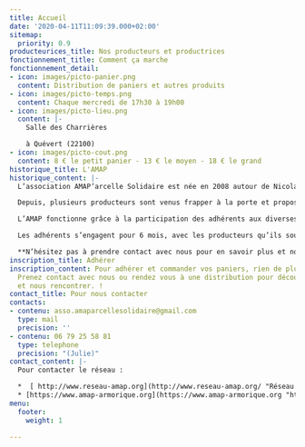 ```yaml
---
title: Accueil
date: '2020-04-11T11:09:39.000+02:00'
sitemap:
  priority: 0.9
producteurices_title: Nos producteurs et productrices
fonctionnement_title: Comment ça marche
fonctionnement_detail:
- icon: images/picto-panier.png
  content: Distribution de paniers et autres produits
- icon: images/picto-temps.png
  content: Chaque mercredi de 17h30 à 19h00
- icon: images/picto-lieu.png
  content: |-
    Salle des Charrières

    à Quévert (22100)
- icon: images/picto-cout.png
  content: 8 € le petit panier - 13 € le moyen - 18 € le grand
historique_title: L'AMAP
historique_content: |-
  L’association AMAP’arcelle Solidaire est née en 2008 autour de Nicolas et Sterenn, maraîchers bio du Courtil GOULIPAOU (Plestan).

  Depuis, plusieurs producteurs sont venus frapper à la porte et proposer leurs produits. Aujourd’hui, une cinquantaine de famille bénéficie des distributions à Quévert.

  L’AMAP fonctionne grâce à la participation des adhérents aux diverses tâches, notamment assurer la distribution des paniers chaque semaine avec l’aide des maraîchers, retrouver les maraîchers sur leur lieu d’exploitation de manière très ponctuelle, organiser quelques événements pour faire vivre l 'AMAP localement et s’y implanter de façon pérenne.

  Les adhérents s’engagent pour 6 mois, avec les producteurs qu’ils souhaitent. La distribution des légumes et du pain se fait toutes les semaines, les autres produits à un rythme variable.

  **N’hésitez pas à prendre contact avec nous pour en savoir plus et nous rejoindre !**
inscription_title: Adhérer
inscription_content: Pour adhérer et commander vos paniers, rien de plus simple !
  Prenez contact avec nous ou rendez vous à une distribution pour découvrir les produits
  et nous rencontrer. !
contact_title: Pour nous contacter
contacts:
- contenu: asso.amaparcellesolidaire@gmail.com
  type: mail
  precision: ''
- contenu: 06 79 25 58 81
  type: telephone
  precision: "(Julie)"
contact_content: |-
  Pour contacter le réseau :

  *  [ http://www.reseau-amap.org](http://www.reseau-amap.org/ "Réseau Amap")
  * [https://www.amap-armorique.org](https://www.amap-armorique.org "https://www.amap-armorique.org")
menu:
  footer:
    weight: 1

---
```

